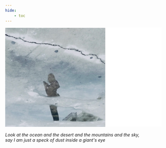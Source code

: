 ```yaml
---
hide:
    - toc
---  
```


![](images/alyan.png)  


*Look at the ocean and the desert and the mountains and the sky,  
say I am just a speck of dust inside a giant's eye*  
